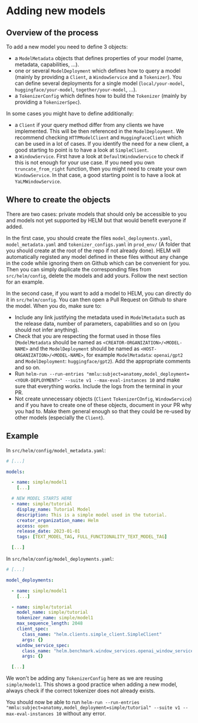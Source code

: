# Adding new models

## Overview of the process
To add a new model you need to define 3 objects:
* a `ModelMetadata` objects that defines properties of your model (name, metadata, capabilities, ...).
* one or several `ModelDeployment` which defines how to query a model (mainly by providing a `Client`, a `WindowService` and a `Tokenizer`). You can define several deployments for a single model (`local/your-model`, `huggingface/your-model`, `together/your-model`, ...).
* a `TokenizerConfig` which defines how to build the `Tokenizer` (mainly by providing a `TokenizerSpec`).

In some cases you might have to define additionally:
* a `Client` if your query method differ from any clients we have implemented. This will be then referenced in the `ModelDeployment`. We recommend checking `HTTPModelClient` and `HuggingFaceClient` which can be used in a lot of cases. If you identify the need for a new client, a good starting to point is to have a look at `SimpleClient`.
* a `WindowService`. First have a look at `DefaultWindowService` to check if this is not enough for your use case. If you need you own `truncate_from_right` function, then you might need to create your own `WindowService`. In that case, a good starting point is to have a look at `YaLMWindowService`.


## Where to create the objects
There are two cases: private models that should only be accessible to you and models not yet supported by HELM but that would benefit everyone if added.

In the first case, you should create the files `model_deployments.yaml`, `model_metadata.yaml` and `tokenizer_configs.yaml` in `prod_env/` (A folder that you should create at the root of the repo if not already done). HELM will automatically registed any model defined in these files without any change in the code while ignoring them on Github which can be convenient for you. Then you can simply duplicate the corresponding files from `src/helm/config`, delete the models and add yours. Follow the next section for an example.

In the second case, if you want to add a model to HELM, you can directly do it in `src/helm/config`. You can then open a Pull Request on Github to share the model. When you do, make sure to:
* Include any link justifying the metadata used in `ModelMetadata` such as the release data, number of parameters, capabilities and so on (you should not infer anything).
* Check that you are respecting the format used in those files (`ModelMetadata` should be named as `<CREATOR-ORGANIZATION>/<MODEL-NAME>` and the `ModelDeployment` should be named as `<HOST-ORGANIZATION>/<MODEL-NAME>`, for example `ModelMetadata`: `openai/gpt2` and `ModelDeployment`: `huggingface/gpt2`). Add the appropriate comments and so on.
* Run `helm-run --run-entries "mmlu:subject=anatomy,model_deployment=<YOUR-DEPLOYMENT>" --suite v1 --max-eval-instances 10` and make sure that everything works. Include the logs from the terminal in your PR.
* Not create unnecessary objects (`Client` `TokenizerCOnfig`, `WindowService`) and if you have to create one of these objects, document in your PR why you had to. Make them general enough so that they could be re-used by other models (especially the `Client`).


## Example

In `src/helm/config/model_metadata.yaml`:
```yaml
# [...]

models:

  - name: simple/model1
    [...]

  # NEW MODEL STARTS HERE
  - name: simple/tutorial
    display_name: Tutorial Model
    description: This is a simple model used in the tutorial.
    creator_organization_name: Helm
    access: open
    release_date: 2023-01-01
    tags: [TEXT_MODEL_TAG, FULL_FUNCTIONALITY_TEXT_MODEL_TAG]

  [...]
```

In `src/helm/config/model_deployments.yaml`:
```yaml
# [...]

model_deployments:

  - name: simple/model1
    [...]

  - name: simple/tutorial
    model_name: simple/tutorial
    tokenizer_name: simple/model1
    max_sequence_length: 2048
    client_spec:
      class_name: "helm.clients.simple_client.SimpleClient"
      args: {}
    window_service_spec:
      class_name: "helm.benchmark.window_services.openai_window_service.OpenAIWindowService"
      args: {}

  [...]
```

We won't be adding any `TokenizerConfig` here as we are reusing `simple/model1`. This shows a good practice when adding a new model, always check if the correct tokenizer does not already exists.

You should now be able to run `helm-run --run-entries "mmlu:subject=anatomy,model_deployment=simple/tutorial" --suite v1 --max-eval-instances 10` without any error.


